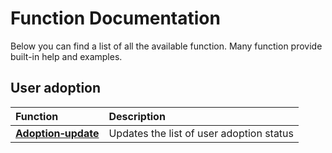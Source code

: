 # Function Documentation #

Below you can find a list of all the available function. Many function  provide built-in help and examples.

## User adoption

Function|Description
:-----|:----------
**[Adoption&#8209;update](../adoption-update/README.md)** |Updates the list of user adoption status
